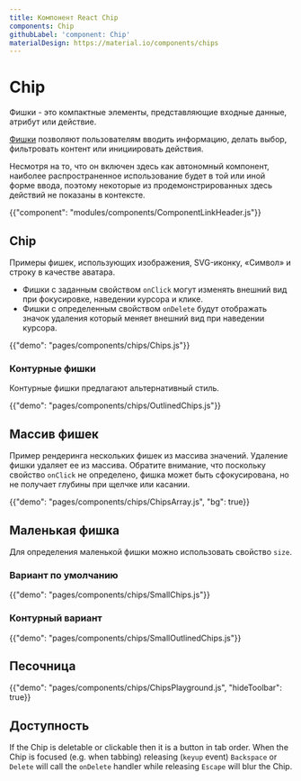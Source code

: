 ```yaml
---
title: Компонент React Chip
components: Chip
githubLabel: 'component: Chip'
materialDesign: https://material.io/components/chips
---
```


# Chip

<p class="description">Фишки - это компактные элементы, представляющие входные данные, атрибут или действие.</p>

[Фишки](https://material.io/design/components/chips.html) позволяют пользователям вводить информацию, делать выбор, фильтровать контент или инициировать действия.

Несмотря на то, что он включен здесь как автономный компонент, наиболее распространенное использование будет в той или иной форме ввода, поэтому некоторые из продемонстрированных здесь действий не показаны в контексте.

{{"component": "modules/components/ComponentLinkHeader.js"}}

## Chip

Примеры фишек, использующих изображения, SVG-иконку, «Символ» и строку в качестве аватара.

- Фишки с заданным свойством `onClick` могут изменять внешний вид при фокусировке, наведении курсора и клике.
- Фишки с определенным свойством `onDelete` будут отображать значок удаления который меняет внешний вид при наведении курсора.

{{"demo": "pages/components/chips/Chips.js"}}

### Контурные фишки

Контурные фишки предлагают альтернативный стиль.

{{"demo": "pages/components/chips/OutlinedChips.js"}}

## Массив фишек

Пример рендеринга нескольких фишек из массива значений. Удаление фишки удаляет ее из массива. Обратите внимание, что поскольку свойство `onClick` не определено, фишка может быть сфокусирована, но не получает глубины при щелчке или касании.

{{"demo": "pages/components/chips/ChipsArray.js", "bg": true}}

## Маленькая фишка

Для определения маленькой фишки можно использовать свойство `size`.

### Вариант по умолчанию

{{"demo": "pages/components/chips/SmallChips.js"}}

### Контурный вариант

{{"demo": "pages/components/chips/SmallOutlinedChips.js"}}

## Песочница

{{"demo": "pages/components/chips/ChipsPlayground.js", "hideToolbar": true}}

## Доступность

If the Chip is deletable or clickable then it is a button in tab order. When the Chip is focused (e.g. when tabbing) releasing (`keyup` event) `Backspace` or `Delete` will call the `onDelete` handler while releasing `Escape` will blur the Chip.
